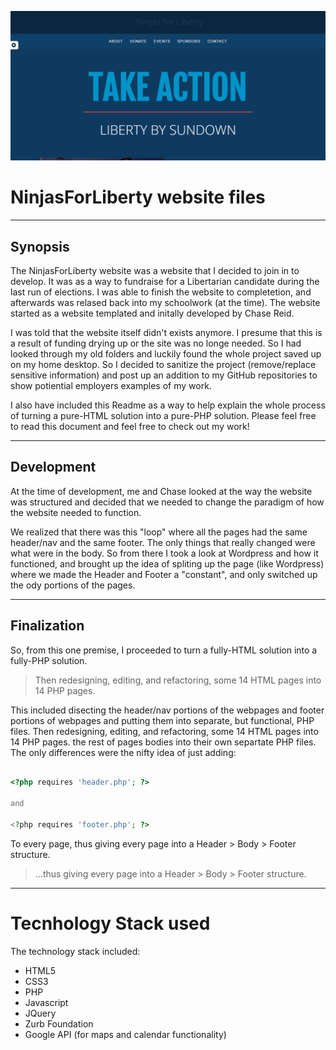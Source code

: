 ![alt text](https://github.com/pjalmighty42/NinjasForLiberty-Site/blob/master/NFL.gif?raw=true "NinjasForLiberty Website Banner")

# NinjasForLiberty website files
___

## Synopsis
The NinjasForLiberty website was a website that I decided to join in to develop. It was as a way to fundraise for a Libertarian candidate during the last run of elections. I was able to finish the website to completetion, and afterwards was relased back into my schoolwork (at the time). The website started as a website templated and initally developed by Chase Reid.

I was told that the website itself didn't exists anymore. I presume that this is a result of funding drying up or the site was no longe needed. So I had looked through my old folders and luckily found the whole project saved up on my home desktop. So I decided to sanitize the project (remove/replace sensitive information) and post up an addition to my GitHub repositories to show potiential employers examples of my work.

I also have included this Readme as a way to help explain the whole process of turning a pure-HTML solution into a pure-PHP solution. Please feel free to read this document and feel free to check out my work!
___

## Development

At the time of development, me and Chase looked at the way the website was structured and decided that we needed to change the paradigm of how the website needed to function.

We realized that there was this "loop" where all the pages had the same header/nav and the same footer. The only things that really changed were what were in the body. So from there I took a look at Wordpress and how it functioned, and brought up the idea of spliting up the page (like Wordpress) where we made the Header and Footer a "constant", and only switched up the ody portions of the pages.
___

## Finalization

So, from this one premise, I proceeded to turn a fully-HTML solution into a fully-PHP solution.

> Then redesigning, editing, and refactoring, some 14 HTML pages into 14 PHP pages.

This included disecting the header/nav portions of the webpages and footer portions of webpages and putting them into separate, but functional, PHP files. Then redesigning, editing, and refactoring, some 14 HTML pages into 14 PHP pages. the rest of pages bodies into their own separtate PHP files. The only differences were the nifty idea of just adding:

```php

<?php requires 'header.php'; ?>

and

<?php requires 'footer.php'; ?>

```

To every page, thus giving every page into a Header > Body > Footer structure.

> ...thus giving every page into a Header > Body > Footer structure.
___

# Tecnhology Stack used

The technology stack included:
- HTML5
- CSS3
- PHP
- Javascript
- JQuery
- Zurb Foundation
- Google API (for maps and calendar functionality)
